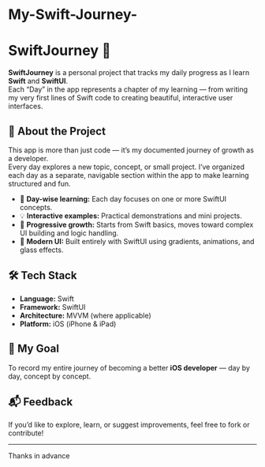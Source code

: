 # My-Swift-Journey-

# SwiftJourney 🚀

**SwiftJourney** is a personal project that tracks my daily progress as I learn **Swift** and **SwiftUI**.  
Each “Day” in the app represents a chapter of my learning — from writing my very first lines of Swift code to creating beautiful, interactive user interfaces.

## 🧩 About the Project
This app is more than just code — it’s my documented journey of growth as a developer.  
Every day explores a new topic, concept, or small project. I’ve organized each day as a separate, navigable section within the app to make learning structured and fun.

- 📅 **Day-wise learning:** Each day focuses on one or more SwiftUI concepts.  
- 💡 **Interactive examples:** Practical demonstrations and mini projects.  
- 🧠 **Progressive growth:** Starts from Swift basics, moves toward complex UI building and logic handling.  
- 🎨 **Modern UI:** Built entirely with SwiftUI using gradients, animations, and glass effects.  

## 🛠️ Tech Stack
- **Language:** Swift  
- **Framework:** SwiftUI  
- **Architecture:** MVVM (where applicable)  
- **Platform:** iOS (iPhone & iPad)

## 🌱 My Goal
To record my entire journey of becoming a better **iOS developer** — day by day, concept by concept.

## 📬 Feedback
If you’d like to explore, learn, or suggest improvements, feel free to fork or contribute!

---
Thanks in advance
